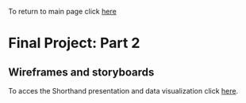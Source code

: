 To return to main page click [here](https://sbohljop.github.io/portfolio/) <br>

# Final Project: Part 2
## Wireframes and storyboards 

To acces the Shorthand presentation and data visualization click [here](https://preview.shorthand.com/a69sRiQt7Eq42Ojm).

